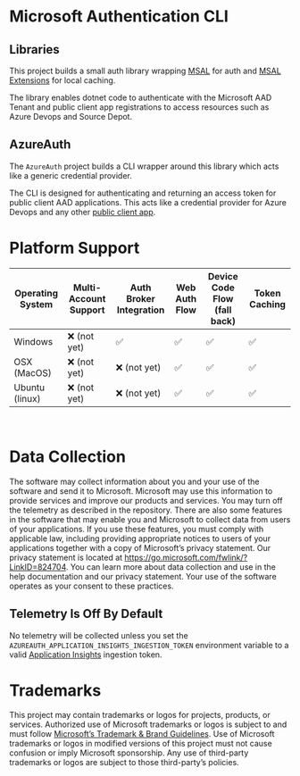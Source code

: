# Microsoft Authentication CLI

## Libraries
This project builds a small auth library wrapping [MSAL](https://github.com/AzureAD/microsoft-authentication-library-for-dotnet) for auth and [MSAL Extensions](https://github.com/AzureAD/microsoft-authentication-extensions-for-dotnet) for local caching.

The library enables dotnet code to authenticate with the Microsoft AAD Tenant and public client app registrations to access resources such as Azure Devops and Source Depot.

## AzureAuth
The `AzureAuth` project builds a CLI wrapper around this library which acts like a generic credential provider.

The CLI is designed for authenticating and returning an access token for public client AAD applications. This acts like a credential provider for Azure Devops and any other [public client app](https://docs.microsoft.com/en-us/azure/active-directory/develop/msal-client-applications).

# Platform Support

| Operating System | Multi-Account Support | Auth Broker Integration | Web Auth Flow | Device Code Flow (fall back) | Token Caching |
|------------------|-----------------------|-------------------------|---------------|------------------------------|---------------|
| Windows          |❌ (not yet) | ✅ | ✅ | ✅ | ✅ |
| OSX (MacOS)      |❌ (not yet) | ❌ (not yet) | ✅ | ✅ | ✅ |
| Ubuntu (linux)   |❌ (not yet) | ❌ (not yet) | ✅ | ✅ | ✅ |
<br/>

# Data Collection

The software may collect information about you and your use of the software and send it to Microsoft. Microsoft may use
this information to provide services and improve our products and services. You may turn off the telemetry as described
in the repository. There are also some features in the software that may enable you and Microsoft to collect data from
users of your applications. If you use these features, you must comply with applicable law, including providing
appropriate notices to users of your applications together with a copy of Microsoft’s privacy statement. Our privacy
statement is located at https://go.microsoft.com/fwlink/?LinkID=824704. You can learn more about data collection and
use in the help documentation and our privacy statement. Your use of the software operates as your consent to these
practices.

## Telemetry Is Off By Default

No telemetry will be collected unless you set the `AZUREAUTH_APPLICATION_INSIGHTS_INGESTION_TOKEN` environment variable
to a valid [Application Insights](https://docs.microsoft.com/en-us/azure/azure-monitor/app/app-insights-overview)
ingestion token.

# Trademarks

This project may contain trademarks or logos for projects, products, or services. Authorized use of Microsoft
trademarks or logos is subject to and must follow [Microsoft’s Trademark & Brand Guidelines](https://www.microsoft.com/en-us/legal/intellectualproperty/trademarks/usage/general).
Use of Microsoft trademarks or logos in modified versions of this project must not cause confusion or imply Microsoft
sponsorship. Any use of third-party trademarks or logos are subject to those third-party’s policies.